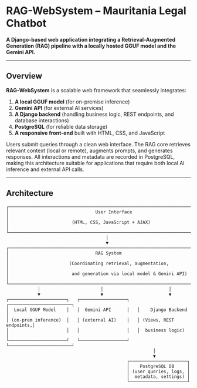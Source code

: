# RAG-WebSystem – Mauritania Legal Chatbot

**A Django-based web application integrating a Retrieval-Augmented Generation (RAG) pipeline with a locally hosted GGUF model and the Gemini API.**

---

## Overview

**RAG-WebSystem** is a scalable web framework that seamlessly integrates:

1. **A local GGUF model** (for on-premise inference)  
2. **Gemini API** (for external AI services)  
3. **A Django backend** (handling business logic, REST endpoints, and database interactions)  
4. **PostgreSQL** (for reliable data storage)  
5. **A responsive front-end** built with HTML, CSS, and JavaScript

Users submit queries through a clean web interface. The RAG core retrieves relevant context (local or remote), augments prompts, and generates responses. All interactions and metadata are recorded in PostgreSQL, making this architecture suitable for applications that require both local AI inference and external API calls.

---

##  Architecture

```text
┌───────────────────────────────────────────────────────────────────────────────┐
│                                 User Interface                                │
│                        (HTML, CSS, JavaScript + AJAX)                         │
└───────────────────────────────────────────────────────────────────────────────┘
                                      │
                                      ▼
┌───────────────────────────────────────────────────────────────────────────────┐
│                                 RAG System                                    │
│                       (Coordinating retrieval, augmentation,                  │
│                        and generation via local model & Gemini API)           │
└───────────────────────────────────────────────────────────────────────────────┘
            │                       │                         │
            ▼                       ▼                         ▼
┌──────────────────────┐   ┌──────────────────┐   ┌────────────────────────┐
│  Local GGUF Model    │   │  Gemini API      │   │    Django Backend      │
│ (on-prem inference)  │   │ (external AI)    │   │ (Views, REST endpoints,│
│                      │   │                  │   │  business logic)       │
└──────────────────────┘   └──────────────────┘   └────────────────────────┘
                                                        │
                                                        ▼
                                              ┌──────────────────────┐
                                              │    PostgreSQL DB     │
                                              │ (user queries, logs, │
                                              │  metadata, settings) │
                                              └──────────────────────┘
